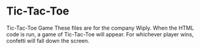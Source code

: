 # Tic-Tac-Toe
Tic-Tac-Toe Game
These files are for the company Wiply.
When the HTML code is run, a game of Tic-Tac-Toe will appear.
For whichever player wins, confetti will fall down the screen.
